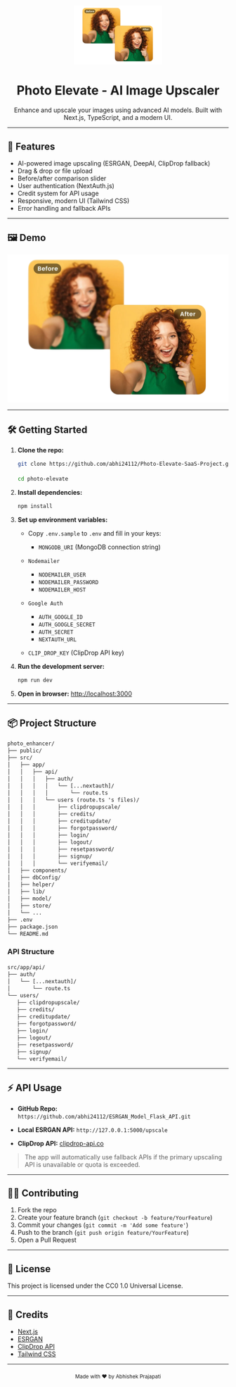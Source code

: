 <div align="center">
  <img src="public/mainImage.png" alt="Photo Elevate Logo" width="200"/>
  <h1>Photo Elevate - AI Image Upscaler</h1>
  <p>Enhance and upscale your images using advanced AI models. Built with Next.js, TypeScript, and a modern UI.</p>
</div>

---

## 🚀 Features

- AI-powered image upscaling (ESRGAN, DeepAI, ClipDrop fallback)
- Drag & drop or file upload
- Before/after comparison slider
- User authentication (NextAuth.js)
- Credit system for API usage
- Responsive, modern UI (Tailwind CSS)
- Error handling and fallback APIs

---

## 🖼️ Demo

![Demo Screenshot](public/mainImage.png)

---

## 🛠️ Getting Started

1. **Clone the repo:**

   ```bash
   git clone https://github.com/abhi24112/Photo-Elevate-SaaS-Project.git

   cd photo-elevate
   ```

2. **Install dependencies:**
   ```bash
   npm install
   ```
3. **Set up environment variables:**

   - Copy `.env.sample` to `.env` and fill in your keys:

     - `MONGODB_URI` (MongoDB connection string)

   - `Nodemailer`

     - `NODEMAILER_USER`
     - `NODEMAILER_PASSWORD`
     - `NODEMAILER_HOST`

   - `Google Auth `

     - `AUTH_GOOGLE_ID`
     - `AUTH_GOOGLE_SECRET`
     - `AUTH_SECRET`
     - `NEXTAUTH_URL`

   - `CLIP_DROP_KEY` (ClipDrop API key)

4. **Run the development server:**
   ```bash
   npm run dev
   ```
5. **Open in browser:**
   [http://localhost:3000](http://localhost:3000)

---

## 📦 Project Structure

```
photo_enhancer/
├── public/
├── src/
│   ├── app/
│   │   ├── api/
│   │   │   ├── auth/
│   │   │   │   └── [...nextauth]/
│   │   │   │       └── route.ts
│   │   │   └── users (route.ts 's files)/
│   │   │       ├── clipdropupscale/
│   │   │       ├── credits/
│   │   │       ├── creditupdate/
│   │   │       ├── forgotpassword/
│   │   │       ├── login/
│   │   │       ├── logout/
│   │   │       ├── resetpassword/
│   │   │       ├── signup/
│   │   │       └── verifyemail/
│   ├── components/
│   ├── dbConfig/
│   ├── helper/
│   ├── lib/
│   ├── model/
│   ├── store/
│   └── ...
├── .env
├── package.json
└── README.md
```

### API Structure

```
src/app/api/
├── auth/
│   └── [...nextauth]/
│       └── route.ts
└── users/
   ├── clipdropupscale/
   ├── credits/
   ├── creditupdate/
   ├── forgotpassword/
   ├── login/
   ├── logout/
   ├── resetpassword/
   ├── signup/
   └── verifyemail/
```

---

## ⚡ API Usage

- **GitHub Repo:** `https://github.com/abhi24112/ESRGAN_Model_Flask_API.git`

- **Local ESRGAN API:** `http://127.0.0.1:5000/upscale`
- **ClipDrop API:** [clipdrop-api.co](https://clipdrop.co/apis/image-upscaling)

> The app will automatically use fallback APIs if the primary upscaling API is unavailable or quota is exceeded.

---

## 🧑‍💻 Contributing

1. Fork the repo
2. Create your feature branch (`git checkout -b feature/YourFeature`)
3. Commit your changes (`git commit -m 'Add some feature'`)
4. Push to the branch (`git push origin feature/YourFeature`)
5. Open a Pull Request

---

## 📄 License

This project is licensed under the CC0 1.0 Universal License.

---

## 🙏 Credits

- [Next.js](https://nextjs.org/)
- [ESRGAN](https://github.com/xinntao/ESRGAN)
- [ClipDrop API](https://clipdrop.co/apis/image-upscaling)
- [Tailwind CSS](https://tailwindcss.com/)

---

<div align="center">
  <sub>Made with ❤️ by Abhishek Prajapati</sub>
</div>
